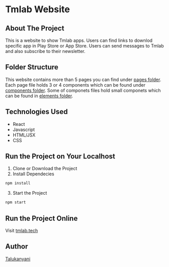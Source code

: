 # Tmlab Website

## About The Project
This is a website to show Tmlab apps.
Users can find links to downlod specific app in Play Store or App Store. Users can send messages to Tmlab and also subscribe to their newsletter.

## Folder Structure
This website contains more than 5 pages you can find under [pages folder](https://github.com/Talukanyani/tmlab-website-client/tree/master/src/pages). 
Each page file holds 3 or 4 components which can be found under [components folder](https://github.com/Talukanyani/tmlab-website-client/tree/master/src/components). 
Some of componets files hold small componets which can be found in [elements folder](https://github.com/Talukanyani/tmlab-website-client/tree/master/src/elements).

## Technologies Used
- React
- Javascript
- HTML/JSX
- CSS

## Run the Project on Your Localhost

1. Clone or Download the Project
2. Install Dependecies
```bash
npm install
```
3. Start the Project
```bash
npm start
```

## Run the Project Online
Visit [tmlab.tech](https://tmlab.tech)

## Author
[Talukanyani](https://github.com/Talukanyani)
